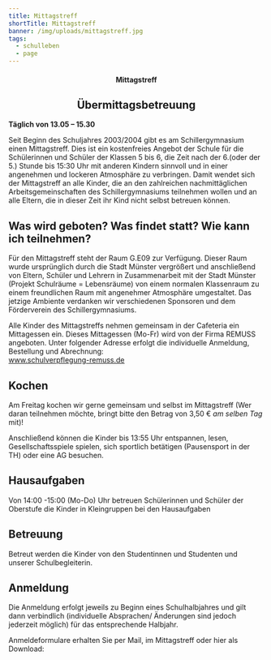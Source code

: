 ```yaml
---
title: Mittagstreff
shortTitle: Mittagstreff
banner: /img/uploads/mittagstreff.jpg
tags:
  - schulleben
  - page
---
```

<center><div class="title"><h4>Mittagstreff</h4><h2>Übermittagsbetreuung</h2></div></center>

**Täglich von 13.05 – 15.30** 

Seit Beginn des Schuljahres 2003/2004 gibt es am Schillergymnasium einen Mittagstreff. Dies ist ein kostenfreies Angebot der Schule für die Schülerinnen und Schüler der Klassen 5 bis 6, die Zeit nach der 6.(oder der 5.) Stunde bis 15:30 Uhr mit anderen Kindern sinnvoll und in einer angenehmen und lockeren Atmosphäre zu verbringen. Damit wendet sich der Mittagstreff an alle Kinder, die an den zahlreichen nachmittäglichen Arbeitsgemeinschaften des Schillergymnasiums teilnehmen wollen und an alle Eltern, die in dieser Zeit ihr Kind nicht selbst betreuen können. 



## Was wird geboten? Was findet statt? Wie kann ich teilnehmen? 

Für den Mittagstreff steht der Raum G.E09 zur Verfügung. Dieser Raum wurde ursprünglich durch die Stadt Münster vergrößert und anschließend von Eltern, Schüler und Lehrern in Zusammenarbeit mit der Stadt Münster (Projekt Schulräume = Lebensräume) von einem normalen Klassenraum zu einem freundlichen Raum mit angenehmer Atmosphäre umgestaltet. Das jetzige Ambiente verdanken wir verschiedenen Sponsoren und dem Förderverein des Schillergymnasiums. 

Alle Kinder des Mittagstreffs nehmen gemeinsam in der Cafeteria ein Mittagessen ein. Dieses Mittagessen (Mo-Fr) wird von der Firma REMUSS angeboten. Unter folgender Adresse erfolgt die individuelle Anmeldung, Bestellung und Abrechnung:  \
[www.schulverpflegung-remuss.de ](https://www.schulverpflegung-remuss.de)



## Kochen

Am Freitag kochen wir gerne gemeinsam und selbst im Mittagstreff (Wer daran teilnehmen möchte, bringt bitte den Betrag von 3,50 € *am selben Tag* mit)! 

Anschließend können die Kinder bis 13:55 Uhr entspannen, lesen, Gesellschaftsspiele spielen, sich sportlich betätigen (Pausensport in der TH) oder eine AG besuchen.  



## Hausaufgaben

Von 14:00 -15:00 (Mo-Do) Uhr betreuen Schülerinnen und Schüler der Oberstufe die Kinder in Kleingruppen bei den Hausaufgaben  



## Betreuung

Betreut werden die Kinder von den Studentinnen und Studenten und unserer Schulbegleiterin. 



## Anmeldung

Die Anmeldung erfolgt jeweils zu Beginn eines Schulhalbjahres und gilt dann verbindlich (individuelle Absprachen/ Änderungen sind jedoch jederzeit möglich) für das entsprechende Halbjahr.  

Anmeldeformulare erhalten Sie per Mail, im Mittagstreff oder hier als Download: